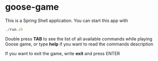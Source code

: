 # goose-game
This is a Spring Shell application.
You can start this app with

```js
./run.sh
```

Double press **TAB** to see the list of all available commands while playing Goose game, 
or type **help** if you want to read the commands description

If you want to exit the game, write **exit** and press ENTER